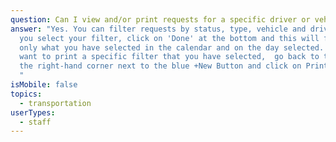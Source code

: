```yaml
---
question: Can I view and/or print requests for a specific driver or vehicle?
answer: "Yes. You can filter requests by status, type, vehicle and driver.  Once
  you select your filter, click on 'Done' at the bottom and this will filter
  only what you have selected in the calendar and on the day selected.  If you
  want to print a specific filter that you have selected,  go back to the top in
  the right-hand corner next to the blue +New Button and click on Print/Export.
  "
isMobile: false
topics:
  - transportation
userTypes:
  - staff
---
```

